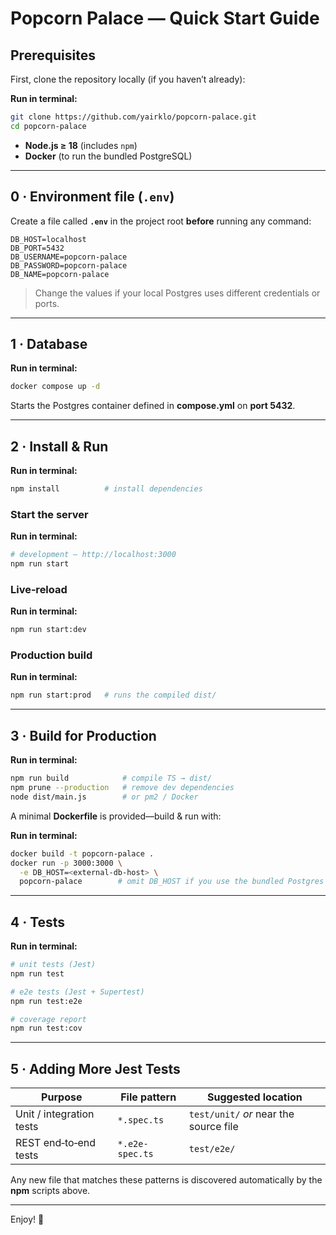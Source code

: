 # Popcorn Palace — Quick Start Guide

## Prerequisites

First, clone the repository locally (if you haven’t already):

**Run in terminal:**
```bash
git clone https://github.com/yairklo/popcorn‑palace.git
cd popcorn‑palace
```

- **Node.js ≥ 18** (includes `npm`)
- **Docker** (to run the bundled PostgreSQL)

---

## 0 · Environment file (`.env`)
Create a file called **`.env`** in the project root **before** running any command:

```
DB_HOST=localhost
DB_PORT=5432
DB_USERNAME=popcorn-palace
DB_PASSWORD=popcorn-palace
DB_NAME=popcorn-palace
```

> Change the values if your local Postgres uses different credentials or ports.

---

## 1 · Database
**Run in terminal:**
```bash
docker compose up -d
```
Starts the Postgres container defined in **compose.yml** on **port 5432**.

---

## 2 · Install & Run
**Run in terminal:**
```bash
npm install          # install dependencies
```

### Start the server
**Run in terminal:**
```bash
# development – http://localhost:3000
npm run start
```

### Live‑reload
**Run in terminal:**
```bash
npm run start:dev
```

### Production build
**Run in terminal:**
```bash
npm run start:prod   # runs the compiled dist/
```

---

## 3 · Build for Production
**Run in terminal:**
```bash
npm run build            # compile TS → dist/
npm prune --production   # remove dev dependencies
node dist/main.js        # or pm2 / Docker
```

A minimal **Dockerfile** is provided—build & run with:

**Run in terminal:**
```bash
docker build -t popcorn-palace .
docker run -p 3000:3000 \
  -e DB_HOST=<external-db-host> \
  popcorn-palace        # omit DB_HOST if you use the bundled Postgres container
```

---

## 4 · Tests
**Run in terminal:**
```bash
# unit tests (Jest)
npm run test

# e2e tests (Jest + Supertest)
npm run test:e2e

# coverage report
npm run test:cov
```

---

## 5 · Adding More Jest Tests

| Purpose                  | File pattern      | Suggested location                         |
| ------------------------ | ----------------- | ------------------------------------------ |
| Unit / integration tests | `*.spec.ts`       | `test/unit/` *or* near the source file     |
| REST end‑to‑end tests    | `*.e2e-spec.ts`   | `test/e2e/`                                |

Any new file that matches these patterns is discovered automatically by the **npm** scripts above.

---

Enjoy! 🚀

